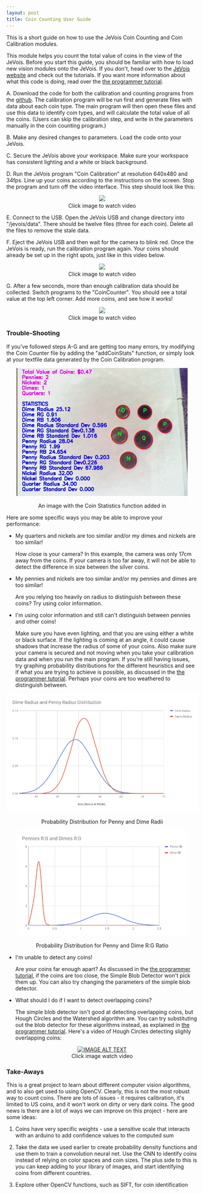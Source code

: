 ```yaml
---
layout: post
title: Coin Counting User Guide 
---
```


This is a short guide on how to use the JeVois Coin Counting and Coin Calibration modules.

This module helps you count the total value of coins in the view of the JeVois.  Before you start this guide, you should be familiar with how to load new vision modules onto the JeVois.  If you don't, head over to the [JeVois website](http://jevois.org/) and check out the tutorials.  If you want more information about what this code is doing, read over the [the programmer tutorial](https://me-ghana.github.io/Coin-Counting/).  

A. Download the code for both the calibration and counting programs from the [github](https://github.com/Me-ghana/Coin-Counter). The calibration program will be run first and generate files with data about each coin type.  The main program will then open these files and use this data to identify coin types, and will calculate the total value of all the coins.  (Users can skip the calibration step, and write in the parameters manually in the coin counting program.)

B. Make any desired changes to parameters.  Load the code onto your JeVois.

C. Secure the JeVois above your workspace.  Make sure your workspace has consistent lighting and a white or black background. 

D. Run the JeVois program "Coin Calibration" at resolution 640x480 and 34fps.  Line up your coins according to the instructions on the screen.  Stop the program and turn off the video interface.  This step should look like this: 

<div align="center">
  <a href="https://www.youtube.com/watch?v=kTZLyB5hBIY"><img src="https://img.youtube.com/vi/kTZLyB5hBIY/0.jpg" ></a>
	<div align = "center"><figcaption>Click image to watch video</figcaption></div>
</div>

E. Connect to the USB.  Open the JeVois USB and change directory into "/jevois/data". There should be twelve files (three for each coin).  Delete all the files to remove the stale data.

F. Eject the JeVois USB and then wait for the camera to blink red.  Once the JeVois is ready, run the calibration program again.  Your coins should already be set up in the right spots, just like in this video below.

<div align="center">
  <a href="https://www.youtube.com/watch?v=cIm6demdQMY"><img src="https://img.youtube.com/vi/cIm6demdQMY/0.jpg" ></a>
	<div align = "center"><figcaption>Click image to watch video</figcaption></div>
</div>

G. After a few seconds, more than enough calibration data should be collected.  Switch programs to the "CoinCounter".  You should see a total value at the top left corner.  Add more coins, and see how it works!

<div align="center">
  <a href="https://www.youtube.com/watch?v=R4LO0sgfBmU"><img src="https://img.youtube.com/vi/R4LO0sgfBmU/0.jpg" ></a>
	<div align = "center"><figcaption>Click image to watch video</figcaption></div>
</div>

### Trouble-Shooting
If you've followed steps A-G and are getting too many errors, try modifying the Coin Counter file by adding the "addCoinStats" function, or simply look at your textfile data generated by the Coin Calibration program.  

<p align = "center">
<img src= "https://raw.githubusercontent.com/Me-ghana/Coin-Counter/master/CoinImages/coinstats.jpg" width = "450"><div align = "center"><figcaption>An image with the Coin Statistics function added in </figcaption></div>
</p>

Here are some specific ways you may be able to improve your performance:
* My quarters and nickels are too similar and/or my dimes and nickels are too similar!
  
  How close is your camera?  In this example, the camera was only 17cm away from the coins.  If your camera is too far away, it will not be able to detect the difference in size between the silver coins.
  
* My pennies and nickels are too similar and/or my pennies and dimes are too similar!
  
  Are you relying too heavily on radius to distinguish between these coins?  Try using color information.

* I'm using color information and still can't distinguish between pennies and other coins!
  
  Make sure you have even lighting, and that you are using either a white or black surface. If the lighting is coming at an angle, it could cause shadows that increase the radius of some of your coins.  Also make sure your camera is secured and not moving when you take your calibration data and when you run the main program. If you're still having issues, try graphing probability distributions for the different heuristics and see if what you are trying to achieve is possible, as discussed in the [the programmer tutorial](https://me-ghana.github.io/Coin-Counting/).  Perhaps your coins are too weathered to distinguish between.
  
<p align = "center">
	<img src= "https://raw.githubusercontent.com/Me-ghana/Coin-Counter/master/CoinImages/chart.png" width = "600">
		<div align = "center">
			<figcaption>Probability Distribution for Penny and Dime Radii</figcaption>
		</div>
</p>

<p align = "center">
<img src= "https://raw.githubusercontent.com/Me-ghana/Coin-Counter/master/CoinImages/chartRG.png" width = "450"><div align = "center"><figcaption>Probability Distribution for Penny and Dime R:G Ratio</figcaption></div>
</p>


* I'm unable to detect any coins!

  Are your coins far enough apart?  As discussed in the [the programmer tutorial](https://me-ghana.github.io/Coin-Counting/), if the coins are too close, the Simple Blob Detector won't pick them up.  You can also try changing the parameters of the simple blob detector.  
  
* What should I do if I want to detect overlapping coins?

  The simple blob detector isn't good at detecting overlapping coins, but Hough Circles and the Watershed algorithm are.  You can try substituting out the blob detector for these algorithms instead, as explained in [the programmer tutorial](https://me-ghana.github.io/Coin-Counting/).  Here's a video of Hough Circles detecting slighly overlapping coins:
 
 <div align="center">
  <a href="https://www.youtube.com/watch?v=lPb4vpTNWcI"><img src="https://img.youtube.com/vi/lPb4vpTNWcI/0.jpg" alt="IMAGE ALT TEXT"></a>
	<div align = "center"><figcaption>Click image watch video</figcaption></div>
</div>

### Take-Aways 
This is a great project to learn about different computer vision algorithms, and to also get used to using OpenCV.  Clearly, this is not the most robust way to count coins.  There are lots of issues - it requires calibration, it's limited to US coins, and it won't work on dirty or very dark coins.  The good news is there are a lot of ways we can improve on this project - here are some ideas:

1. Coins have very specific weights - use a sensitive scale that interacts with an arduino to add confidence values to the computed sum

2. Take the data we used earlier to create probability density functions and use them to train a convolution neural net. Use the CNN to identify coins instead of relying on color spaces and coin sizes.  The plus side to this is you can keep adding to your library of images, and start identifying coins from different countries.

3. Explore other OpenCV functions, such as SIFT, for coin identification
